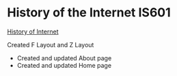 # History of the Internet IS601
[History of Internet](http://internethistory601.eastus.azurecontainer.io)

Created F Layout and Z Layout
   - Created and updated About page
   - Created and updated Home page
